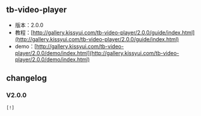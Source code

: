 ## tb-video-player

* 版本：2.0.0
* 教程：[http://gallery.kissyui.com/tb-video-player/2.0.0/guide/index.html](http://gallery.kissyui.com/tb-video-player/2.0.0/guide/index.html)
* demo：[http://gallery.kissyui.com/tb-video-player/2.0.0/demo/index.html](http://gallery.kissyui.com/tb-video-player/2.0.0/demo/index.html)

## changelog

### V2.0.0

    [!]


